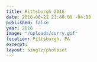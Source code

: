 ```yaml
---
title: Pittsburgh 2016
date: 2016-08-22 21:40:00 -04:00
published: false
year: 2016
image: "/uploads/curry.gif"
location: Pittsburgh, PA
excerpt: 
layout: single/photoset
---
```


